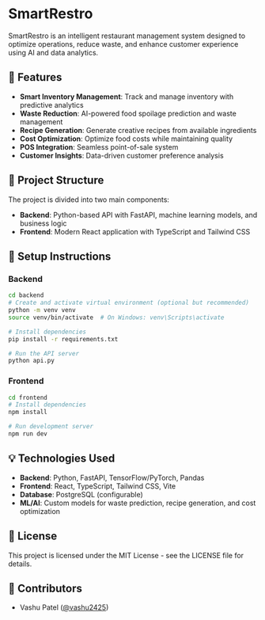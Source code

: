 # SmartRestro

SmartRestro is an intelligent restaurant management system designed to optimize operations, reduce waste, and enhance customer experience using AI and data analytics.

## 🌟 Features

- **Smart Inventory Management**: Track and manage inventory with predictive analytics
- **Waste Reduction**: AI-powered food spoilage prediction and waste management
- **Recipe Generation**: Generate creative recipes from available ingredients
- **Cost Optimization**: Optimize food costs while maintaining quality
- **POS Integration**: Seamless point-of-sale system
- **Customer Insights**: Data-driven customer preference analysis

## 🚀 Project Structure

The project is divided into two main components:

- **Backend**: Python-based API with FastAPI, machine learning models, and business logic
- **Frontend**: Modern React application with TypeScript and Tailwind CSS

## 🔧 Setup Instructions

### Backend

```bash
cd backend
# Create and activate virtual environment (optional but recommended)
python -m venv venv
source venv/bin/activate  # On Windows: venv\Scripts\activate

# Install dependencies
pip install -r requirements.txt

# Run the API server
python api.py
```

### Frontend

```bash
cd frontend
# Install dependencies
npm install

# Run development server
npm run dev
```

## 💡 Technologies Used

- **Backend**: Python, FastAPI, TensorFlow/PyTorch, Pandas
- **Frontend**: React, TypeScript, Tailwind CSS, Vite
- **Database**: PostgreSQL (configurable)
- **ML/AI**: Custom models for waste prediction, recipe generation, and cost optimization

## 📝 License

This project is licensed under the MIT License - see the LICENSE file for details.

## 👥 Contributors

- Vashu Patel ([@vashu2425](https://github.com/vashu2425))